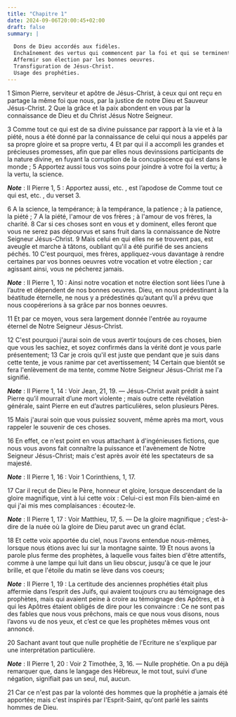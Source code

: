 ```yaml
---
title: "Chapitre 1"
date: 2024-09-06T20:00:45+02:00
draft: false
summary: |
  
  Dons de Dieu accordés aux fidèles.
  Enchaînement des vertus qui commencent par la foi et qui se terminent par la charité.
  Affermir son élection par les bonnes oeuvres.
  Transfiguration de Jésus-Christ.
  Usage des prophéties.
---
```



1 Simon Pierre, serviteur et apôtre de Jésus-Christ, à ceux qui ont reçu en partage la même foi que nous, par la justice de notre Dieu et Sauveur Jésus-Christ. 2 Que la grâce et la paix abondent en vous par la connaissance de Dieu et du Christ Jésus Notre Seigneur.


3 Comme tout ce qui est de sa divine puissance par rapport à la vie et à la piété, nous a été donné par la connaissance de celui qui nous a appelés par sa propre gloire et sa propre vertu, 4 Et par qui il a accompli les grandes et précieuses promesses, afin que par elles nous devinssions participants de la nature divine, en fuyant la corruption de la concupiscence qui est dans le monde ; 5 Apportez aussi tous vos soins pour joindre à votre foi la vertu; à la vertu, la science.

***Note*** :  II Pierre 1, 5 : Apportez aussi, etc. , est l’apodose de Comme tout ce qui est, etc. , du verset 3.

6 A la science, la tempérance; à la tempérance, la patience ; à la patience, la piété ; 7 A la piété, l'amour de vos frères ; à l'amour de vos frères, la charité. 8 Car si ces choses sont en vous et y dominent, elles feront que vous ne serez pas dépourvus et sans fruit dans la connaissance de Notre Seigneur Jésus-Christ. 9 Mais celui en qui elles ne se trouvent pas, est aveugle et marche à tâtons, oubliant qu'il a été purifié de ses anciens péchés. 10 C'est pourquoi, mes frères, appliquez-vous davantage à rendre certaines par vos bonnes oeuvres votre vocation et votre élection ; car agissant ainsi, vous ne pécherez jamais.

***Note*** :  II Pierre 1, 10 : Ainsi notre vocation et notre élection sont liées l’une à l’autre et dépendent de nos bonnes oeuvres. Dieu, en nous prédestinant à la béatitude éternelle, ne nous y a prédestinés qu’autant qu’il a prévu que nous coopérerions à sa grâce par nos bonnes oeuvres.

11 Et par ce moyen, vous sera largement donnée l'entrée au royaume éternel de Notre Seigneur Jésus-Christ.


12 C'est pourquoi j'aurai soin de vous avertir toujours de ces choses, bien que vous les sachiez, et soyez confirmés dans la vérité dont je vous parle présentement; 13 Car je crois qu'il est juste que pendant que je suis dans cette tente, je vous ranime par cet avertissement; 14 Certain que bientôt se fera l'enlèvement de ma tente, comme Notre Seigneur Jésus-Christ me l'a signifié.

***Note*** :  II Pierre 1, 14 : Voir Jean, 21, 19. ― Jésus-Christ avait prédit à saint Pierre qu’il mourrait d’une mort violente ; mais outre cette révélation générale, saint Pierre en eut d’autres particulières, selon plusieurs Pères.

15 Mais j'aurai soin que vous puissiez souvent, même après ma mort, vous rappeler le souvenir de ces choses.


16 En effet, ce n'est point en vous attachant à d'ingénieuses fictions, que nous vous avons fait connaître la puissance et l'avènement de Notre Seigneur Jésus-Christ; mais c'est après avoir été les spectateurs de sa majesté.

***Note*** :  II Pierre 1, 16 : Voir 1 Corinthiens, 1, 17.

17 Car il reçut de Dieu le Père, honneur et gloire, lorsque descendant de la gloire magnifique, vint à lui cette voix : Celui-ci est mon Fils bien-aimé en qui j'ai mis mes complaisances : écoutez-le.

***Note*** :  II Pierre 1, 17 : Voir Matthieu, 17, 5. ― De la gloire magnifique ; c’est-à-dire de la nuée où la gloire de Dieu parut avec un grand éclat.

18 Et cette voix apportée du ciel, nous l'avons entendue nous-mêmes, lorsque nous étions avec lui sur la montagne sainte. 19 Et nous avons la parole plus ferme des prophètes, à laquelle vous faites bien d'être attentifs, comme à une lampe qui luit dans un lieu obscur, jusqu'à ce que le jour brille, et que l'étoile du matin se lève dans vos coeurs;

***Note*** :  II Pierre 1, 19 : La certitude des anciennes prophéties était plus affermie dans l’esprit des Juifs, qui avaient toujours cru au témoignage des prophètes, mais qui avaient peine à croire au témoignage des Apôtres, et à qui les Apôtres étaient obligés de dire pour les convaincre : Ce ne sont pas des fables que nous vous prêchons, mais ce que nous vous disons, nous l’avons vu de nos yeux, et c’est ce que les prophètes mêmes vous ont annoncé.

20 Sachant avant tout que nulle prophétie de l'Ecriture ne s'explique par une interprétation particulière.

***Note*** :  II Pierre 1, 20 : Voir 2 Timothée, 3, 16. ― Nulle prophétie. On a pu déjà remarquer que, dans le langage des Hébreux, le mot tout, suivi d’une négation, signifiait pas un seul, nul, aucun.

21 Car ce n'est pas par la volonté des hommes que la prophétie a jamais été apportée; mais c'est inspirés par l'Esprit-Saint, qu'ont parlé les saints hommes de Dieu.

